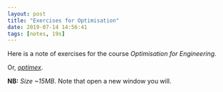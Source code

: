 ```yaml
---
layout: post
title: "Exercises for Optimisation"
date: 2019-07-14 14:56:41
tags: [notes, 19s]
---
```


Here is a note of exercises for the course *Optimisation for Engineering*.

Or, <a href="https://yuliwu.github.io/cloud/optimex/optimex.pdf" target="_blank">_optimex_</a>.

**NB:** *Size ~15MB*. Note that open a new window you will.

